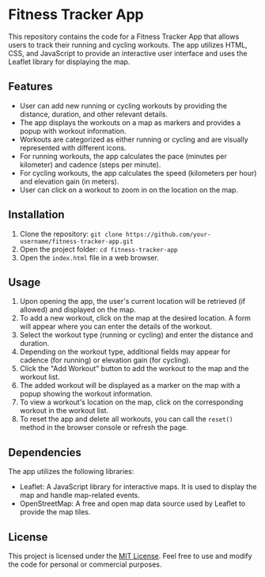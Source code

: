 # Fitness Tracker App

This repository contains the code for a Fitness Tracker App that allows users to track their running and cycling workouts. The app utilizes HTML, CSS, and JavaScript to provide an interactive user interface and uses the Leaflet library for displaying the map.

## Features

- User can add new running or cycling workouts by providing the distance, duration, and other relevant details.
- The app displays the workouts on a map as markers and provides a popup with workout information.
- Workouts are categorized as either running or cycling and are visually represented with different icons.
- For running workouts, the app calculates the pace (minutes per kilometer) and cadence (steps per minute).
- For cycling workouts, the app calculates the speed (kilometers per hour) and elevation gain (in meters).
- User can click on a workout to zoom in on the location on the map.

## Installation

1. Clone the repository: `git clone https://github.com/your-username/fitness-tracker-app.git`
2. Open the project folder: `cd fitness-tracker-app`
3. Open the `index.html` file in a web browser.

## Usage

1. Upon opening the app, the user's current location will be retrieved (if allowed) and displayed on the map.
2. To add a new workout, click on the map at the desired location. A form will appear where you can enter the details of the workout.
3. Select the workout type (running or cycling) and enter the distance and duration.
4. Depending on the workout type, additional fields may appear for cadence (for running) or elevation gain (for cycling).
5. Click the "Add Workout" button to add the workout to the map and the workout list.
6. The added workout will be displayed as a marker on the map with a popup showing the workout information.
7. To view a workout's location on the map, click on the corresponding workout in the workout list.
8. To reset the app and delete all workouts, you can call the `reset()` method in the browser console or refresh the page.

## Dependencies

The app utilizes the following libraries:

- Leaflet: A JavaScript library for interactive maps. It is used to display the map and handle map-related events.
- OpenStreetMap: A free and open map data source used by Leaflet to provide the map tiles.

## License

This project is licensed under the [MIT License](LICENSE). Feel free to use and modify the code for personal or commercial purposes.

